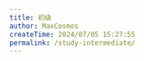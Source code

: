 ```yaml
---
title: 初级
author: MaxCosmos
createTime: 2024/07/05 15:27:55
permalink: /study-intermediate/
---
```

